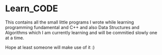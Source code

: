 # Learn_CODE
This contains all the small little programs I wrote while learning programming fundamental and C++ and also Data Structures and Algorithms which I am currently learning and will be commitied slowly one at a time.

Hope at least someone will make use of it :)
